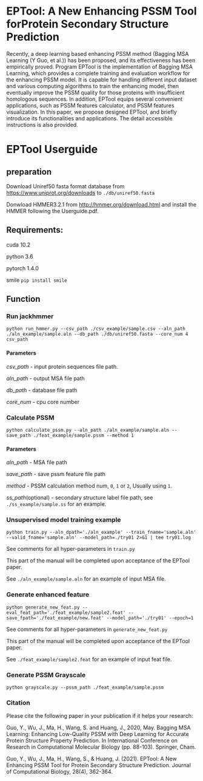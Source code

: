 # EPTool: A New Enhancing PSSM Tool forProtein Secondary Structure Prediction

Recently, a deep learning based enhancing PSSM method (Bagging MSA Learning (Y Guo, et al.)) has been proposed, and its effectiveness has been empirically proved. Program EPTool is the implementation of Bagging MSA Learning, which provides a complete training and evaluation workflow for the enhancing PSSM model. It is capable for handling different input dataset and various computing algorithms to train the enhancing model, then eventually improve the PSSM quality for those proteins with insufficient homologous sequences. In addition, EPTool equips several convenient applications, such as PSSM features calculator, and PSSM features visualization. In this paper, we propose designed EPTool, and briefly introduce its functionalities and applications. The detail accessible instructions is also provided. 

# EPTool Userguide

## preparation
Download Uniref50 fasta format database from https://www.uniprot.org/downloads to `./db/uniref50.fasta`

Donwload HMMER3.2.1 from http://hmmer.org/download.html and install the HMMER following the Userguide.pdf.

## Requirements:
cuda 10.2

python 3.6

pytorch 1.4.0

smile `pip install smile`

## Function
### Run jackhmmer
```
python run_hmmer.py --csv_path ./csv_example/sample.csv --aln_path ./aln_example/sample.aln --db_path ./db/uniref50.fasta --core_num 4
csv_path 
```
#### Parameters
*csv_path* - input protein sequences file path.

*aln_path* - output MSA file path

*db_path* - database file path

*core_num* - cpu core number

### Calculate PSSM
```
python calculate_pssm.py --aln_path ./aln_example/sample.aln --save_path ./feat_example/sample.pssm --method 1 
```
#### Parameters
*aln_path* - MSA file path

*save_path* - save pssm feature file path

*method* - PSSM calculation method num, `0`, `1` or `2`, Usually using `1`.

*ss_path*(optional) - secondary structure label file path, see `./ss_example/sample.ss` for an example.

### Unsupervised model training example
```
python train.py --aln_dpath='./aln_example' --train_fname='sample.aln' --valid_fname='sample.aln' --model_path=./try01 2>&1 | tee try01.log
```
See comments for all hyper-parameters in `train.py`

This part of the manual will be completed upon acceptance of the EPTool paper.

See `./aln_example/sample.aln` for an example of input MSA file.

### Generate enhanced feature
```
python generate_new_feat.py --eval_feat_path='./feat_example/sample2.feat' --save_fpath='./feat_example/new.feat' --model_path='./try01' --epoch=1
```
See comments for all hyper-parameters in `generate_new_feat.py`

This part of the manual will be completed upon acceptance of the EPTool paper.

See `./feat_example/sample2.feat` for an example of input feat file.

### Generate PSSM Grayscale
```
python grayscale.py --pssm_path ./feat_example/sample.pssm
```
### Citation

Please cite the following paper in your publication if it helps your research:

Guo, Y., Wu, J., Ma, H., Wang, S. and Huang, J., 2020, May. Bagging MSA Learning: Enhancing Low-Quality PSSM with Deep Learning for Accurate Protein Structure Property Prediction. In International Conference on Research in Computational Molecular Biology (pp. 88-103). Springer, Cham.

Guo, Y., Wu, J., Ma, H., Wang, S., & Huang, J. (2021). EPTool: A New Enhancing PSSM Tool for Protein Secondary Structure Prediction. Journal of Computational Biology, 28(4), 362-364.


